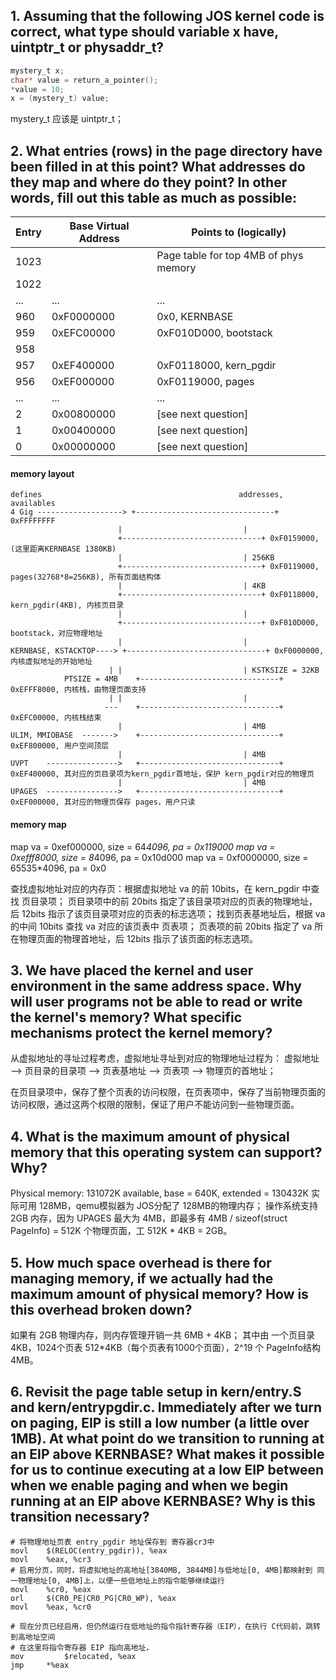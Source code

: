 ## 1. Assuming that the following JOS kernel code is correct, what type should variable x have, uintptr_t or physaddr_t?
```C
mystery_t x;
char* value = return_a_pointer();
*value = 10;
x = (mystery_t) value;
```
mystery_t 应该是 uintptr_t；


## 2. What entries (rows) in the page directory have been filled in at this point? What addresses do they map and where do they point? In other words, fill out this table as much as possible:
|	Entry	|	Base Virtual Address	|		Points to (logically)			|
|------------	|--------------------------	|--------------------------------------------	|
|	1023		|						|Page table for top 4MB of phys memory	|
|	1022		|						|										|
|	...		|			...			|					...					|
|	960		|		0xF0000000		|			0x0, KERNBASE				|
|	959		|		0xEFC00000		|			0xF010D000, bootstack			|
|	958		|						|										|
|	957		|		0xEF400000		|			0xF0118000, kern_pgdir		|
|	956		|		0xEF000000		|			0xF0119000, pages				|
|	...		|			...			|					...					|
|	2		|		0x00800000		|			[see next question]			|
|	1		|		0x00400000		|			[see next question]			|
|	0		|		0x00000000		|			[see next question]			|

#### memory layout
	defines											   addresses, availables
	4 Gig -------------------> +-------------------------------+ 0xFFFFFFFF
							|							|
							+-------------------------------+ 0xF0159000, (这里距离KERNBASE 1380KB)
							|							| 256KB
							+-------------------------------+ 0xF0119000, pages(32768*8=256KB), 所有页面结构体
							|						 	| 4KB
							+-------------------------------+ 0xF0118000, kern_pgdir(4KB), 内核页目录
							|							|
							+-------------------------------+ 0xF010D000, bootstack，对应物理地址
							|							|
	KERNBASE, KSTACKTOP----> +-------------------------------+ 0xF0000000, 内核虚拟地址的开始地址
						  |	|							| KSTKSIZE = 32KB
				PTSIZE = 4MB	+-------------------------------+ 0xEFFF8000, 内核栈，由物理页面支持
						  |	|							|
						 ---	+-------------------------------+ 0xEFC00000, 内核栈结束
							|							| 4MB
	ULIM, MMIOBASE	------->	+-------------------------------+ 0xEF800000, 用户空间顶层
							|							| 4MB
	UVPT	---------------->	+-------------------------------+ 0xEF400000, 其对应的页目录项为kern_pgdir首地址，保护 kern_pgdir对应的物理页
							|							| 4MB
	UPAGES	---------------->	+-------------------------------+ 0xEF000000, 其对应的物理页保存 pages，用户只读

#### memory map
map va = 0xef000000, size = 64*4096, pa = 0x119000
map va = 0xefff8000, size = 8*4096, pa = 0x10d000
map va = 0xf0000000, size = 65535*4096, pa = 0x0

查找虚拟地址对应的内存页：根据虚拟地址 va 的前 10bits，在 kern_pgdir 中查找 页目录项；
页目录项中的前 20bits 指定了该目录项对应的页表的物理地址，后 12bits 指示了该页目录项对应的页表的标志选项；
找到页表基地址后，根据 va 的中间 10bits 查找 va 对应的该页表中 页表项；
页表项的前 20bits 指定了 va 所在物理页面的物理首地址，后 12bits 指示了该页面的标志选项。


## 3. We have placed the kernel and user environment in the same address space. Why will user programs not be able to read or write the kernel's memory? What specific mechanisms protect the kernel memory?

从虚拟地址的寻址过程考虑，虚拟地址寻址到对应的物理地址过程为：
虚拟地址 --> 页目录的目录项 --> 页表基地址 --> 页表项 --> 物理页的首地址；

在页目录项中，保存了整个页表的访问权限，在页表项中，保存了当前物理页面的访问权限，通过这两个权限的限制，保证了用户不能访问到一些物理页面。


## 4. What is the maximum amount of physical memory that this operating system can support? Why?

Physical memory: 131072K available, base = 640K, extended = 130432K
实际可用 128MB，qemu模拟器为 JOS分配了 128MB的物理内存；
操作系统支持 2GB 内存，因为 UPAGES 最大为 4MB，即最多有 4MB / sizeof(struct PageInfo) = 512K 个物理页面，工 512K * 4KB = 2GB。


## 5. How much space overhead is there for managing memory, if we actually had the maximum amount of physical memory? How is this overhead broken down?

如果有 2GB 物理内存，则内存管理开销一共 6MB + 4KB；
其中由 一个页目录 4KB，1024个页表 512*4KB（每个页表有1000个页面），2^19 个 PageInfo结构 4MB。


## 6. Revisit the page table setup in kern/entry.S and kern/entrypgdir.c. Immediately after we turn on paging, EIP is still a low number (a little over 1MB). At what point do we transition to running at an EIP above KERNBASE? What makes it possible for us to continue executing at a low EIP between when we enable paging and when we begin running at an EIP above KERNBASE? Why is this transition necessary?

```ASM
# 将物理地址页表 entry_pgdir 地址保存到 寄存器cr3中
movl	$(RELOC(entry_pgdir)), %eax
movl	%eax, %cr3
# 启用分页，同时，将虚拟地址的高地址[3840MB, 3844MB]与低地址[0, 4MB]都映射到 同一物理地址[0, 4MB]上，以便一些低地址上的指令能够继续运行
movl	%cr0, %eax
orl		$(CR0_PE|CR0_PG|CR0_WP), %eax
movl	%eax, %cr0

# 现在分页已经启用，但仍然运行在低地址的指令指针寄存器（EIP），在执行 C代码前，跳转到高地址空间
# 在这里将指令寄存器 EIP 指向高地址，
mov 		$relocated, %eax
jmp		*%eax
```

